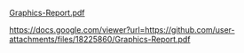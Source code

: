 [Graphics-Report.pdf](https://github.com/user-attachments/files/18225860/Graphics-Report.pdf)

https://docs.google.com/viewer?url=https://github.com/user-attachments/files/18225860/Graphics-Report.pdf
